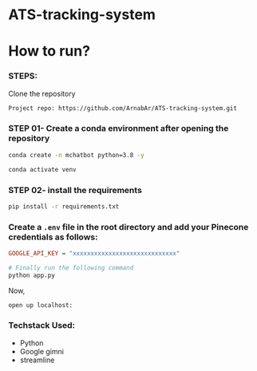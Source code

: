 # ATS-tracking-system

# How to run?
### STEPS:

Clone the repository

```bash
Project repo: https://github.com/ArnabAr/ATS-tracking-system.git
```

### STEP 01- Create a conda environment after opening the repository

```bash
conda create -n mchatbot python=3.8 -y
```

```bash
conda activate venv
```

### STEP 02- install the requirements
```bash
pip install -r requirements.txt
```


### Create a `.env` file in the root directory and add your Pinecone credentials as follows:

```ini
GOOGLE_API_KEY = "xxxxxxxxxxxxxxxxxxxxxxxxxxxxx"
```

```bash
# Finally run the following command
python app.py
```

Now,
```bash
open up localhost:
```

### Techstack Used:

- Python
- Google gimni
- streamline